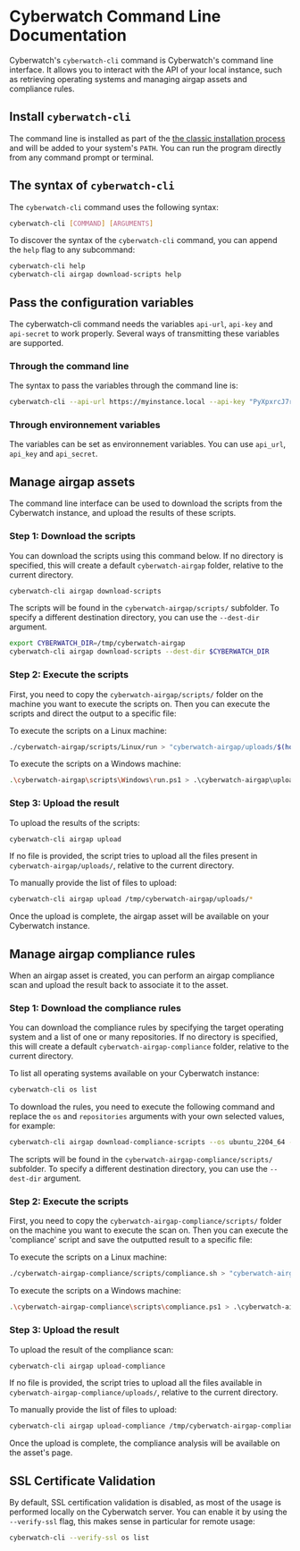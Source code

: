 # Cyberwatch Command Line Documentation

Cyberwatch's `cyberwatch-cli` command is Cyberwatch's command line interface. It allows you to interact with the API of your local instance, such as retrieving operating systems and managing airgap assets and compliance rules.

## Install `cyberwatch-cli`

The command line is installed as part of the [the classic installation
process](../README.md#installation) and will be added to your system's `PATH`. You can run the program directly from any command prompt or terminal.

## The syntax of `cyberwatch-cli`


The `cyberwatch-cli` command uses the following syntax:

```bash
cyberwatch-cli [COMMAND] [ARGUMENTS]
```

To discover the syntax of the `cyberwatch-cli` command, you can append the `help`  flag to any subcommand:

```bash
cyberwatch-cli help
cyberwatch-cli airgap download-scripts help
```

## Pass the configuration variables
The cyberwatch-cli command needs the variables `api-url`, `api-key` and `api-secret` to work properly. Several ways of transmitting these variables are supported.

### Through the command line

The syntax to pass the variables through the command line is:

```bash
cyberwatch-cli --api-url https://myinstance.local --api-key "PyXpxrcJ7rQ..." --api-secret "+bUx37WnB0qt..." [COMMAND] [ARGUMENTS]
```
### Through environnement variables

The variables can be set as environnement variables. You can use `api_url`, `api_key` and `api_secret`.

## Manage airgap assets

The command line interface can be used to download the scripts from the Cyberwatch instance, and upload the results of these scripts.

### Step 1: Download the scripts

You can download the scripts using this command below. If no directory is specified, this will create a default `cyberwatch-airgap` folder, relative to the current directory. 

```bash
cyberwatch-cli airgap download-scripts 
```

The scripts will be found in the `cyberwatch-airgap/scripts/` subfolder. To specify a different destination directory, you can use the `--dest-dir` argument.

```bash
export CYBERWATCH_DIR=/tmp/cyberwatch-airgap
cyberwatch-cli airgap download-scripts --dest-dir $CYBERWATCH_DIR
```

### Step 2: Execute the scripts

First, you need to copy the `cyberwatch-airgap/scripts/` folder on the machine you want to execute the scripts on. Then you can execute the scripts and direct the output to a specific file:

To execute the scripts on a Linux machine:

```bash
./cyberwatch-airgap/scripts/Linux/run > "cyberwatch-airgap/uploads/$(hostname)"
```

To execute the scripts on a Windows machine:

```bash
.\cyberwatch-airgap\scripts\Windows\run.ps1 > .\cyberwatch-airgap\uploads\${env:COMPUTERNAME}
```

### Step 3: Upload the result

To upload the results of the scripts:

```bash
cyberwatch-cli airgap upload
```
If no file is provided, the script tries to upload all the files present in `cyberwatch-airgap/uploads/`, relative to the current directory.

To manually provide the list of files to upload:

```bash
cyberwatch-cli airgap upload /tmp/cyberwatch-airgap/uploads/*
```

Once the upload is complete, the airgap asset will be available on your Cyberwatch instance.

## Manage airgap compliance rules

When an airgap asset is created, you can perform an airgap compliance scan and upload the result back to associate it to the asset.

### Step 1: Download the compliance rules

You can download the compliance rules by specifying the target operating system and a list of one or many repositories. If no directory is specified, this will create a default `cyberwatch-airgap-compliance` folder, relative to the current directory.

To list all operating systems available on your Cyberwatch instance:

```bash
cyberwatch-cli os list
```

To download the rules, you need to execute the following command and replace the `os` and `repositories` arguments with your own selected values, for example:

```bash
cyberwatch-cli airgap download-compliance-scripts --os ubuntu_2204_64 --repositories Security_Best_Practices CIS_Benchmark
```

The scripts will be found in the `cyberwatch-airgap-compliance/scripts/` subfolder. To specify a different destination directory, you can use the `--dest-dir` argument.

### Step 2: Execute the scripts

First, you need to copy the `cyberwatch-airgap-compliance/scripts/` folder on the machine you want to execute the scan on. Then you can execute the 'compliance' script and save the outputted result to a specific file:

To execute the scripts on a Linux machine:
```bash
./cyberwatch-airgap-compliance/scripts/compliance.sh > "cyberwatch-airgap-compliance/uploads/$(hostname)"
```

To execute the scripts on a Windows machine:
```bash
.\cyberwatch-airgap-compliance\scripts\compliance.ps1 > .\cyberwatch-airgap-compliance\uploads\${env:COMPUTERNAME}
```
### Step 3: Upload the result

To upload the result of the compliance scan:

```bash
cyberwatch-cli airgap upload-compliance
```
If no file is provided, the script tries to upload all the files available in `cyberwatch-airgap-compliance/uploads/`, relative to the current directory.

To manually provide the list of files to upload:

```bash
cyberwatch-cli airgap upload-compliance /tmp/cyberwatch-airgap-compliance/uploads/*
```

Once the upload is complete, the compliance analysis will be available on the asset's page.

## SSL Certificate Validation

By default, SSL certification validation is disabled, as most of the usage is performed locally on the Cyberwatch server. You can enable it by using the `--verify-ssl` flag, this makes sense in particular for remote usage:

```bash
cyberwatch-cli --verify-ssl os list
```
